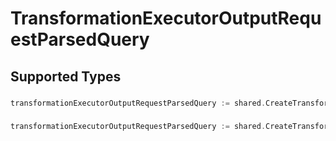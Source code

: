# TransformationExecutorOutputRequestParsedQuery


## Supported Types

### 

```go
transformationExecutorOutputRequestParsedQuery := shared.CreateTransformationExecutorOutputRequestParsedQueryStr(string{/* values here */})
```

### 

```go
transformationExecutorOutputRequestParsedQuery := shared.CreateTransformationExecutorOutputRequestParsedQueryMapOfany(map[string]interface{}{/* values here */})
```

